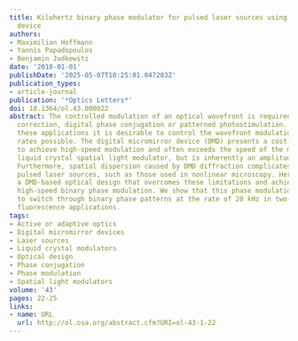 ```yaml
---
title: Kilohertz binary phase modulator for pulsed laser sources using a digital micromirror
  device
authors:
- Maximilian Hoffmann
- Yannis Papadopoulos
- Benjamin Judkewitz
date: '2018-01-01'
publishDate: '2025-05-07T10:25:01.047203Z'
publication_types:
- article-journal
publication: '*Optics Letters*'
doi: 10.1364/ol.43.000022
abstract: The controlled modulation of an optical wavefront is required for aberration
  correction, digital phase conjugation or patterned photostimulation. For most of
  these applications it is desirable to control the wavefront modulation at the highest
  rates possible. The digital micromirror device (DMD) presents a cost-effective solution
  to achieve high-speed modulation and often exceeds the speed of the more conventional
  liquid crystal spatial light modulator, but is inherently an amplitude modulator.
  Furthermore, spatial dispersion caused by DMD diffraction complicates its use with
  pulsed laser sources, such as those used in nonlinear microscopy. Here we introduce
  a DMD-based optical design that overcomes these limitations and achieves dispersion-free
  high-speed binary phase modulation. We show that this phase modulation can be used
  to switch through binary phase patterns at the rate of 20 kHz in two-photon excitation
  fluorescence applications.
tags:
- Active or adaptive optics
- Digital micromirror devices
- Laser sources
- Liquid crystal modulators
- Optical design
- Phase conjugation
- Phase modulation
- Spatial light modulators
volume: '43'
pages: 22-25
links:
- name: URL
  url: http://ol.osa.org/abstract.cfm?URI=ol-43-1-22
---
```

